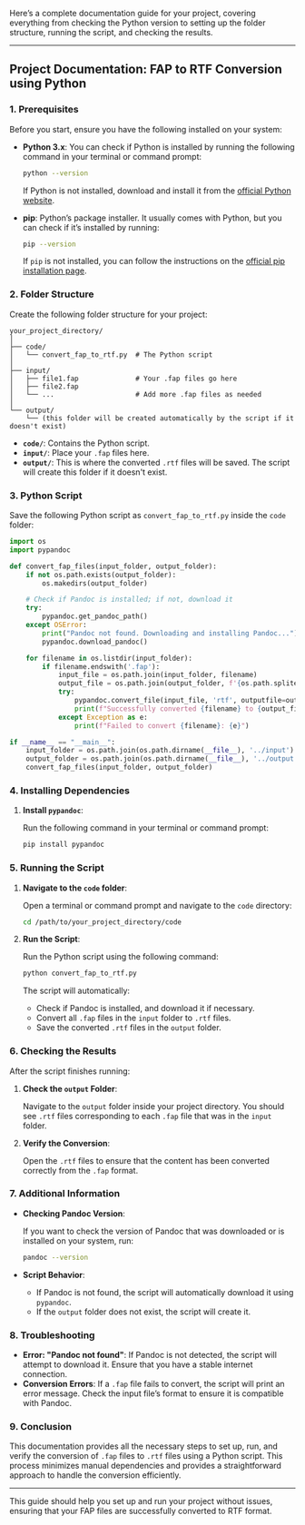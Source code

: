 Here’s a complete documentation guide for your project, covering everything from checking the Python version to setting up the folder structure, running the script, and checking the results.

---

## Project Documentation: FAP to RTF Conversion using Python

### 1. Prerequisites

Before you start, ensure you have the following installed on your system:

- **Python 3.x**: You can check if Python is installed by running the following command in your terminal or command prompt:

  ```bash
  python --version
  ```

  If Python is not installed, download and install it from the [official Python website](https://www.python.org/downloads/).

- **pip**: Python’s package installer. It usually comes with Python, but you can check if it’s installed by running:

  ```bash
  pip --version
  ```

  If `pip` is not installed, you can follow the instructions on the [official pip installation page](https://pip.pypa.io/en/stable/installation/).

### 2. Folder Structure

Create the following folder structure for your project:

```plaintext
your_project_directory/
│
├── code/
│   └── convert_fap_to_rtf.py  # The Python script
│
├── input/
│   ├── file1.fap              # Your .fap files go here
│   ├── file2.fap
│   └── ...                    # Add more .fap files as needed
│
└── output/
    └── (this folder will be created automatically by the script if it doesn't exist)
```

- **`code/`**: Contains the Python script.
- **`input/`**: Place your `.fap` files here.
- **`output/`**: This is where the converted `.rtf` files will be saved. The script will create this folder if it doesn't exist.

### 3. Python Script

Save the following Python script as `convert_fap_to_rtf.py` inside the `code` folder:

```python
import os
import pypandoc

def convert_fap_files(input_folder, output_folder):
    if not os.path.exists(output_folder):
        os.makedirs(output_folder)

    # Check if Pandoc is installed; if not, download it
    try:
        pypandoc.get_pandoc_path()
    except OSError:
        print("Pandoc not found. Downloading and installing Pandoc...")
        pypandoc.download_pandoc()

    for filename in os.listdir(input_folder):
        if filename.endswith('.fap'):
            input_file = os.path.join(input_folder, filename)
            output_file = os.path.join(output_folder, f'{os.path.splitext(filename)[0]}.rtf')
            try:
                pypandoc.convert_file(input_file, 'rtf', outputfile=output_file)
                print(f"Successfully converted {filename} to {output_file}")
            except Exception as e:
                print(f"Failed to convert {filename}: {e}")

if __name__ == "__main__":
    input_folder = os.path.join(os.path.dirname(__file__), '../input')
    output_folder = os.path.join(os.path.dirname(__file__), '../output')
    convert_fap_files(input_folder, output_folder)
```

### 4. Installing Dependencies

1. **Install `pypandoc`**:

   Run the following command in your terminal or command prompt:

   ```bash
   pip install pypandoc
   ```

### 5. Running the Script

1. **Navigate to the `code` folder**:

   Open a terminal or command prompt and navigate to the `code` directory:

   ```bash
   cd /path/to/your_project_directory/code
   ```

2. **Run the Script**:

   Run the Python script using the following command:

   ```bash
   python convert_fap_to_rtf.py
   ```

   The script will automatically:
   - Check if Pandoc is installed, and download it if necessary.
   - Convert all `.fap` files in the `input` folder to `.rtf` files.
   - Save the converted `.rtf` files in the `output` folder.

### 6. Checking the Results

After the script finishes running:

1. **Check the `output` Folder**:

   Navigate to the `output` folder inside your project directory. You should see `.rtf` files corresponding to each `.fap` file that was in the `input` folder.

2. **Verify the Conversion**:

   Open the `.rtf` files to ensure that the content has been converted correctly from the `.fap` format.

### 7. Additional Information

- **Checking Pandoc Version**:

  If you want to check the version of Pandoc that was downloaded or is installed on your system, run:

  ```bash
  pandoc --version
  ```

- **Script Behavior**:
  - If Pandoc is not found, the script will automatically download it using `pypandoc`.
  - If the `output` folder does not exist, the script will create it.

### 8. Troubleshooting

- **Error: "Pandoc not found"**: If Pandoc is not detected, the script will attempt to download it. Ensure that you have a stable internet connection.
- **Conversion Errors**: If a `.fap` file fails to convert, the script will print an error message. Check the input file’s format to ensure it is compatible with Pandoc.

### 9. Conclusion

This documentation provides all the necessary steps to set up, run, and verify the conversion of `.fap` files to `.rtf` files using a Python script. This process minimizes manual dependencies and provides a straightforward approach to handle the conversion efficiently.

---

This guide should help you set up and run your project without issues, ensuring that your FAP files are successfully converted to RTF format.
